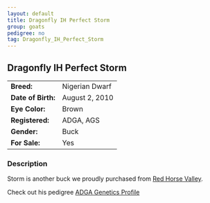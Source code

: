 ```yaml
---
layout: default
title: Dragonfly IH Perfect Storm
group: goats
pedigree: no
tag: Dragonfly_IH_Perfect_Storm
---
```


## Dragonfly IH Perfect Storm
| | |
|:---|:---
|**Breed:**|Nigerian Dwarf
|**Date of Birth:**|August 2, 2010
|**Eye Color:**|Brown
|**Registered:**|ADGA, AGS
|**Gender:**|Buck
|**For Sale:**|Yes

### Description

Storm is another buck we proudly purchased from <a href="http://www.redhorsevalley.com/">Red Horse Valley</a>. 

Check out his pedigree [ADGA Genetics Profile](http://www.adgagenetics.org/GoatDetail.aspx?RegNumber=D001566378)

